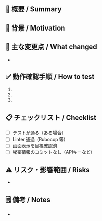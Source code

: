## 📝 概要 / Summary
<!-- このPRで何をしたのかを簡潔に -->

## 🎯 背景 / Motivation
<!-- なぜ必要か、関連するIssueや背景があれば -->

## 🔧 主な変更点 / What changed
- 

## ✅ 動作確認手順 / How to test
1. 
2. 
3. 

## 📋 チェックリスト / Checklist
- [ ] テストが通る（ある場合）
- [ ] Linter 通過（Rubocop 等）
- [ ] 画面表示を目視確認済
- [ ] 秘密情報のコミットなし（APIキーなど）

## ⚠️ リスク・影響範囲 / Risks
- 

## 🗒️ 備考 / Notes
- 
